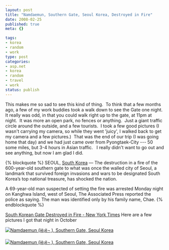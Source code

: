 ```yaml
--- 
layout: post
title: "Namdaemun, Southern Gate, Seoul Korea, Destroyed in Fire"
date: 2008-02-25
published: true
meta: {}

tags: 
- korea
- random
- work
type: post
categories: 
- asp.net
- korea
- random
- travel
- work
status: publish
---
```



This makes me so sad to see this kind of thing.  To think that a few months ago, a few of my work buddies took a walk down to see the Gate one night.  It really was odd, in that you could walk right up to the gate, at 11pm at night.  It was more an open park, no fences or anything.  Just a giant traffic circle around the outside, and a few tourists.  I took a few good pictures (I wasn't carrying my camera, so while they went 'juicy', I walked back to get my camera and a few pictures.)  That was the end of our trip (I was going home that day) and we had just came over from Pyongtaek-City --- 50 some miles, but 3-4 hours in Asian traffic.   I really didn't want to go out and see anything, but now I am glad I did.

{% blockquote %}
SEOUL, [South Korea](http://topics.nytimes.com/top/news/international/countriesandterritories/southkorea/index.html?inline=nyt-geo) — The destruction in a fire of the 600-year-old southern gate to what was once the walled city of Seoul, a landmark that survived foreign invasions and wars to be designated South Korea’s top national treasure, has shocked the nation.

A 69-year-old man suspected of setting the fire was arrested Monday night on Kanghwa Island, west of Seoul, The Associated Press reported the police as saying. The man was identified only by his family name, Chae.
{% endblockquote %}

[South Korean Gate Destroyed in Fire - New York Times](http://www.nytimes.com/2008/02/12/world/asia/12korea.html?_r=1&ref=world&oref=slogin)
Here are a few pictures I got that night in October

[![Namdaemun (ì­ë¡ë¬¸), Southern Gate, Seoul Korea](http://media.eick.us/2011/05/1571511045_148cf5c1df1.jpg)](http://www.flickr.com/photos/andreweick/1571511045/ "Namdaemun (ì­ë¡ë¬¸), Southern Gate, Seoul Korea by AndrewEick, on Flickr")

[![Namdaemun (ì­ë¡ë¬¸), Southern Gate, Seoul Korea](http://media.eick.us/2011/05/1571518831_2cdbe697ce1.jpg)](http://www.flickr.com/photos/andreweick/1571518831/ "Namdaemun (ì­ë¡ë¬¸), Southern Gate, Seoul Korea by AndrewEick, on Flickr")
